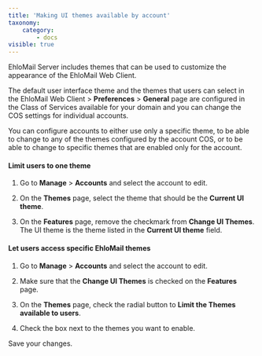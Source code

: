 ```yaml
---
title: 'Making UI themes available by account'
taxonomy:
    category:
        - docs
visible: true
---
```


EhloMail Server includes themes that can be used to customize the appearance of the EhloMail Web Client. 

The default user interface theme and the themes that users can select in the EhloMail Web Client > **Preferences** > **General** page are configured in the Class of Services available for your domain and you can change the COS settings for individual accounts.

You can configure accounts to either use only a specific theme, to be able to change to any of the themes configured by the account COS, or to be able to change to specific themes that are enabled only for the account.

#### Limit users to one theme

1.  Go to **Manage** > **Accounts** and select the account to edit.

2.  On the **Themes** page, select the theme that should be the **Current UI theme**.

3.  On the **Features** page, remove the checkmark from **Change UI Themes**. The UI theme is the theme listed in the **Current UI theme** field.

#### Let users access specific EhloMail themes

1.  Go to **Manage** > **Accounts** and select the account to edit.

2.  Make sure that the **Change UI Themes** is checked on the **Features** page.

3.  On the **Themes** page, check the radial button to **Limit the Themes available to users**.

4.  Check the box next to the themes you want to enable.

Save your changes.